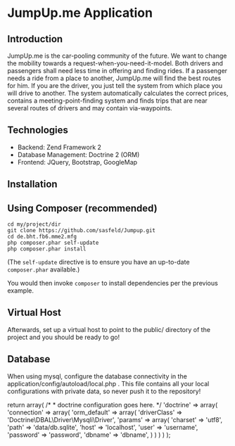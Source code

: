 JumpUp.me Application
=======================

Introduction
------------

JumpUp.me is the car-pooling community of the future. 
We want to change the mobility towards a request-when-you-need-it-model. Both drivers and passengers shall need less time in offering and finding rides.
If a passenger needs a ride from a place to another, JumpUp.me will find the best routes for him. 
If you are the driver, you just tell the system from which place you will drive to another. The system automatically calculates the correct prices, contains a meeting-point-finding system and finds trips that are near several routes of drivers and may contain via-waypoints.


Technologies
------------

- Backend: Zend Framework 2
- Database Management: Doctrine 2 (ORM)
- Frontend: JQuery, Bootstrap, GoogleMap


Installation
------------

Using Composer (recommended)
----------------------------

    cd my/project/dir
    git clone https://github.com/sasfeld/Jumpup.git
    cd de.bht.fb6.mme2.mfg
    php composer.phar self-update
    php composer.phar install

(The `self-update` directive is to ensure you have an up-to-date `composer.phar`
available.)

You would then invoke `composer` to install dependencies per the previous
example.

Virtual Host
------------
Afterwards, set up a virtual host to point to the public/ directory of the
project and you should be ready to go!


Database
--------
When using mysql, configure the database connectivity in the application/config/autoload/local.php . This file contains all your local configurations with private data, so never push it to the repository!

return array(
    /*
      * doctrine configuration goes here.
      */
    'doctrine' => array(
        'connection' => array(
            'orm_default' => array(
                'driverClass' => 'Doctrine\DBAL\Driver\Mysqli\Driver',
                'params' => array(
                    'charset' => 'utf8',
                    'path'    =>  'data/db.sqlite',
                    'host'     => 'localhost',
                    'user'	   => 'username',
                    'password' => 'password',
                    'dbname'   => 'dbname',
                )
            )
        )
    )
);


